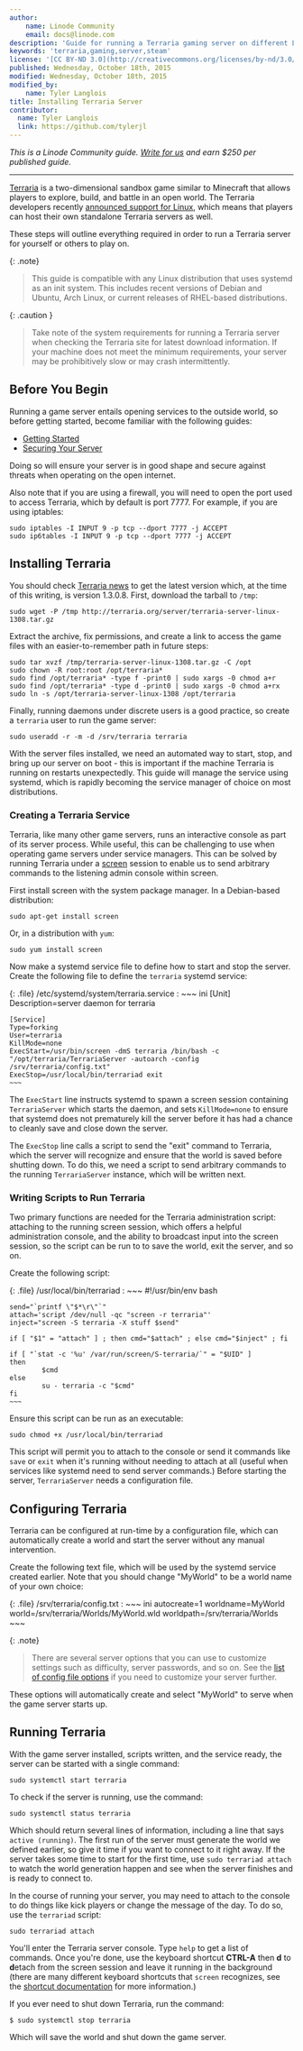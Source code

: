 ```yaml
---
author:
    name: Linode Community
    email: docs@linode.com
description: 'Guide for running a Terraria gaming server on different Linux distributions.'
keywords: 'terraria,gaming,server,steam'
license: '[CC BY-ND 3.0](http://creativecommons.org/licenses/by-nd/3.0/us/)'
published: Wednesday, October 18th, 2015
modified: Wednesday, October 18th, 2015
modified_by:
    name: Tyler Langlois
title: Installing Terraria Server
contributor:
  name: Tyler Langlois
  link: https://github.com/tylerjl
---
```


*This is a Linode Community guide. [Write for us](/docs/contribute) and earn $250 per published guide.*

<hr>

[Terraria](http://terraria.org/) is a two-dimensional sandbox game similar to Minecraft that allows players to explore, build, and battle in an open world. The Terraria developers recently [announced support for Linux](http://terraria.org/news/terraria-1-3-0-8-now-for-mac-linux-too), which means that players can host their own standalone Terraria servers as well.

These steps will outline everything required in order to run a Terraria server for yourself or others to play on.

{: .note}
>
>This guide is compatible with any Linux distribution that uses systemd as an init system. This includes recent versions of Debian and Ubuntu, Arch Linux, or current releases of RHEL-based distributions.

{: .caution }
>
>Take note of the system requirements for running a Terraria server when checking the Terraria site for latest download information. If your machine does not meet the minimum requirements, your server may be prohibitively slow or may crash intermittently.

## Before You Begin

Running a game server entails opening services to the outside world, so before getting started, become familiar with the following guides:

-   [Getting Started](/docs/getting-started)
-   [Securing Your Server](/docs/security/securing-your-server)

Doing so will ensure your server is in good shape and secure against threats when operating on the open internet.

Also note that if you are using a firewall, you will need to open the port used to access Terraria, which by default is port 7777. For example, if you are using iptables:

	sudo iptables -I INPUT 9 -p tcp --dport 7777 -j ACCEPT
	sudo ip6tables -I INPUT 9 -p tcp --dport 7777 -j ACCEPT

## Installing Terraria

You should check [Terraria news](http://terraria.org/news) to get the latest version which, at the time of this writing, is version 1.3.0.8. First, download the tarball to `/tmp`:

	sudo wget -P /tmp http://terraria.org/server/terraria-server-linux-1308.tar.gz

Extract the archive, fix permissions, and create a link to access the game files with an easier-to-remember path in future steps:

	sudo tar xvzf /tmp/terraria-server-linux-1308.tar.gz -C /opt
	sudo chown -R root:root /opt/terraria*
	sudo find /opt/terraria* -type f -print0 | sudo xargs -0 chmod a+r
	sudo find /opt/terraria* -type d -print0 | sudo xargs -0 chmod a+rx
	sudo ln -s /opt/terraria-server-linux-1308 /opt/terraria

Finally, running daemons under discrete users is a good practice, so create a `terraria` user to run the game server:

	sudo useradd -r -m -d /srv/terraria terraria

With the server files installed, we need an automated way to start, stop, and bring up our server on boot - this is important if the machine Terraria is running on restarts unexpectedly. This guide will manage the service using systemd, which is rapidly becoming the service manager of choice on most distributions.

### Creating a Terraria Service

Terraria, like many other game servers, runs an interactive console as part of its server process. While useful, this can be challenging to use when operating game servers under service managers. This can be solved by running Terraria under a [screen](https://www.gnu.org/software/screen/) session to enable us to send arbitrary commands to the listening admin console within screen.

First install screen with the system package manager. In a Debian-based distribution:

	sudo apt-get install screen

Or, in a distribution with `yum`:

	sudo yum install screen

Now make a systemd service file to define how to start and stop the server. Create the following file to define the `terraria` systemd service:

{: .file}
/etc/systemd/system/terraria.service
:   ~~~ ini
	[Unit]
	Description=server daemon for terraria

	[Service]
	Type=forking
	User=terraria
	KillMode=none
	ExecStart=/usr/bin/screen -dmS terraria /bin/bash -c "/opt/terraria/TerrariaServer -autoarch -config /srv/terraria/config.txt"
	ExecStop=/usr/local/bin/terrariad exit
    ~~~

The `ExecStart` line instructs systemd to spawn a screen session containing `TerrariaServer` which starts the daemon, and sets `KillMode=none` to ensure that systemd does not prematurely kill the server before it has had a chance to cleanly save and close down the server.

The `ExecStop` line calls a script to send the "exit" command to Terraria, which the server will recognize and ensure that the world is saved before shutting down. To do this, we need a script to send arbitrary commands to the running `TerrariaServer` instance, which will be written next.

### Writing Scripts to Run Terraria

Two primary functions are needed for the Terraria administration script: attaching to the running screen session, which offers a helpful administration console, and the ability to broadcast input into the screen session, so the script can be run to to save the world, exit the server, and so on.

Create the following script:

{: .file}
/usr/local/bin/terrariad
:   ~~~
	#!/usr/bin/env bash

	send="`printf \"$*\r\"`"
	attach='script /dev/null -qc "screen -r terraria"'
	inject="screen -S terraria -X stuff $send"

	if [ "$1" = "attach" ] ; then cmd="$attach" ; else cmd="$inject" ; fi

	if [ "`stat -c '%u' /var/run/screen/S-terraria/`" = "$UID" ]
	then
			$cmd
	else
			su - terraria -c "$cmd"
	fi
    ~~~

Ensure this script can be run as an executable:

	sudo chmod +x /usr/local/bin/terrariad

This script will permit you to attach to the console or send it commands like `save` or `exit` when it's running without needing to attach at all (useful when services like systemd need to send server commands.) Before starting the server, `TerrariaServer` needs a configuration file.

## Configuring Terraria

Terraria can be configured at run-time by a configuration file, which can automatically create a world and start the server without any manual intervention.

Create the following text file, which will be used by the systemd service created earlier. Note that you should change "MyWorld" to be a world name of your own choice:

{: .file}
/srv/terraria/config.txt
:   ~~~ ini
	autocreate=1
	worldname=MyWorld
	world=/srv/terraria/Worlds/MyWorld.wld
	worldpath=/srv/terraria/Worlds
	~~~

{: .note}
>
>There are several server options that you can use to customize settings such as difficulty, server passwords, and so on. See the [list of config file options](http://terraria.gamepedia.com/Server#Server_config_file) if you need to customize your server further.

These options will automatically create and select "MyWorld" to serve when the game server starts up.

## Running Terraria

With the game server installed, scripts written, and the service ready, the server can be started with a single command:

	sudo systemctl start terraria

To check if the server is running, use the command:

	sudo systemctl status terraria

Which should return several lines of information, including a line that says `active (running)`. The first run of the server must generate the world we defined earlier, so give it time if you want to connect to it right away. If the server takes some time to start for the first time, use `sudo terrariad attach` to watch the world generation happen and see when the server finishes and is ready to connect to.

In the course of running your server, you may need to attach to the console to do things like kick players or change the message of the day. To do so, use the `terrariad` script:

	sudo terrariad attach

You'll enter the Terraria server console. Type `help` to get a list of commands. Once you're done, use the keyboard shortcut **CTRL-A** then **d** to **d**etach from the screen session and leave it running in the background (there are many different keyboard shortcuts that `screen` recognizes, see the [shortcut documentation](http://www.gnu.org/software/screen/manual/html_node/Default-Key-Bindings.html#Default-Key-Bindings) for more information.)

If you ever need to shut down Terraria, run the command:

	$ sudo systemctl stop terraria

Which will save the world and shut down the game server.
